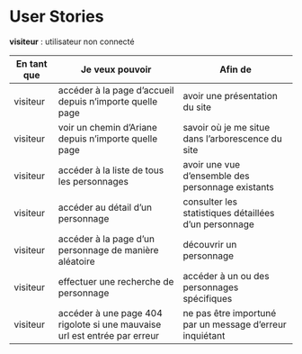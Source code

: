 # User Stories

**visiteur** : utilisateur non connecté

| En tant que 	| Je veux pouvoir 	| Afin de 	|
|-------------	|-----------------	|---------	|
| visiteur	| accéder à la page d’accueil depuis n’importe quelle page	| avoir une présentation du site	|
| visiteur	| voir un chemin d’Ariane depuis n’importe quelle page	| savoir où je me situe dans l’arborescence du site	|
| visiteur	| accéder à la liste de tous les personnages	| avoir une vue d’ensemble des personnage existants	|
| visiteur	| accéder au détail d’un personnage	| consulter les statistiques détaillées d’un personnage	|
| visiteur	| accéder à la page d’un personnage de manière aléatoire	| découvrir un personnage	|
| visiteur	| effectuer une recherche de personnage	| accéder à un ou des personnages spécifiques	|
| visiteur	| accéder à une page 404 rigolote si une mauvaise url est entrée par erreur	| ne pas être importuné par un message d’erreur inquiétant	|